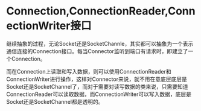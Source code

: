 # Connection,ConnectionReader,ConnectionWriter接口

继续抽象的过程，无论Socket还是SocketChannle，其实都可以抽象为一个表示通信连接的Connection接口。每当Connector监听到端口有请求时，即建立了一个Connection。

而在Connection上读取和写入数据，则可以使用ConnectionReader和ConnectionWriter进行操作，这样对Connector来说，就不用在意底层底层是Socket还是SocketChannel了，而对于需要对读写数据的类来说，只需要知道ConnectionReader可以读取数据，而ConnectionWriter可以写入数据，底层是Socket还是SocketChannel都是透明的。



